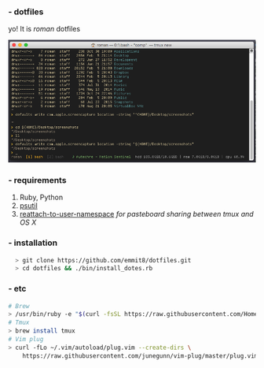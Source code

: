 ### - dotfiles
yo! It is *roman* dotfiles

![](./screenshot.png)
### - requirements

1. Ruby, Python
2. [psutil](https://github.com/giampaolo/psutil)
3. [reattach-to-user-namespace](https://github.com/ChrisJohnsen/tmux-MacOSX-pasteboard) *for pasteboard sharing between tmux and OS X*

### - installation

```bash
  > git clone https://github.com/emmit8/dotfiles.git
  > cd dotfiles && ./bin/install_dotes.rb 
```

### - etc
```bash
# Brew
> /usr/bin/ruby -e "$(curl -fsSL https://raw.githubusercontent.com/Homebrew/install/master/install)"
# Tmux 
> brew install tmux
# Vim plug
> curl -fLo ~/.vim/autoload/plug.vim --create-dirs \
    https://raw.githubusercontent.com/junegunn/vim-plug/master/plug.vim
```

